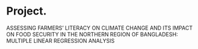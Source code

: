 # Project.
ASSESSING FARMERS’ LITERACY ON CLIMATE CHANGE AND ITS IMPACT ON FOOD SECURITY IN THE NORTHERN REGION OF BANGLADESH: MULTIPLE LINEAR REGRESSION ANALYSIS
